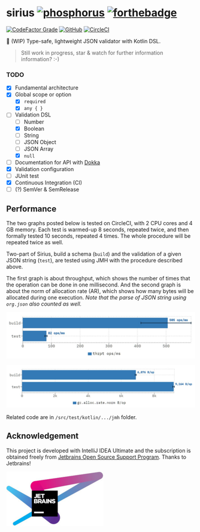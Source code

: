 # sirius [![phosphorus](https://forthebadge.com/images/badges/built-with-love.svg)](https://forthebadge.com)  [![forthebadge](https://forthebadge.com/images/badges/powered-by-electricity.svg)](https://forthebadge.com)

[![CodeFactor Grade](https://img.shields.io/codefactor/grade/github/Ray-Eldath/sirius/master?style=flat-square)](https://www.codefactor.io/repository/github/ray-eldath/sirius) [![GitHub](https://img.shields.io/github/license/Ray-Eldath/sirius?style=flat-square)](https://github.com/Ray-Eldath/sirius/blob/master/LICENSE) [![CircleCI](https://img.shields.io/circleci/build/github/Ray-Eldath/sirius?logo=circleci&style=flat-square)](https://circleci.com/gh/Ray-Eldath/workflows/sirius/tree/master) 

:construction: (WIP) Type-safe, lightweight JSON validator with Kotlin DSL.

> Still work in progress, star & watch for further information information? :-)

### TODO

 - [X] Fundamental architecture
 - [X] Global scope or option
   - [X] `required`
   - [X] `any { }`
 - [ ] Validation DSL
   - [ ] Number
   - [X] Boolean
   - [ ] String
   - [ ] JSON Object
   - [ ] JSON Array
   - [X] `null`
 - [ ] Documentation for API with [Dokka](https://github.com/Kotlin/dokka)
 - [X] Validation configuration
 - [ ] JUnit test
 - [X] Continuous Integration (CI)
 - [ ] (?) SemVer & SemRelease

## Performance

The two graphs posted below is tested on CircleCI, with 2 CPU cores and 4 GB memory. Each test is warmed-up 8 seconds, repeated twice, and then formally tested 10 seconds, repeated 4 times. The whole procedure will be repeated twice as well. 

Two-part of Sirius, build a schema (`build`) and the validation of a given JSON string (`test`), are tested using JMH with the procedure described above.

The first graph is about throughput, which shows the number of times that the operation can be done in one millisecond. And the second graph is about the norm of allocation rate (AR), which shows how many bytes will be allocated during one execution. *Note that the parse of JSON string using `org.json` also counted as well.*

![Performance: Throughput](img/perf-thrpt.jpg)

![Performance: Allocation Rate per operation](img/perf-ar-norm.jpg)


Related code are in `/src/test/kotlin/.../jmh` folder.

## Acknowledgement

This project is developed with IntelliJ IDEA Ultimate and the subscription is obtained freely from [Jetbrains Open Source Support Program](https://www.jetbrains.com/community/opensource/). Thanks to Jetbrains!

[![Jetbrains logo](img/jetbrains-variant-4.jpg)](https://www.jetbrains.com/?from=sirius)